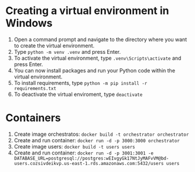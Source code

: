 # Creating a virtual environment in Windows

1. Open a command prompt and navigate to the directory where you want to create the virtual environment.
2. Type `python -m venv .venv` and press Enter.
3. To activate the virtual environment, type `.venv\Scripts\activate` and press Enter.
4. You can now install packages and run your Python code within the virtual environment.
5. To install requirements, type `python -m pip install -r requirements.txt`
6. To deactivate the virtual enviroment, type `deactivate`

# Containers

1. Create image orchestratos: `docker build -t orchestrator orchestrator`
2. Create and run container: `docker run -d -p 3000:3000 orchestrator`
3. Create image users: `docker build -t users users`
4. Create and run container: `docker run -d -p 3001:3001 -e DATABASE_URL=postgresql://postgres:wEIvgyGk17NtJyMAFvVM@bd-users.cozsivdeikvp.us-east-1.rds.amazonaws.com:5432/users users`

